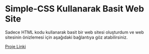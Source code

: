 # Simple-CSS Kullanarak Basit Web Site
Sadece HTML kodu kullanarak basit bir web sitesi oluşturdum ve web sitesinin önizlemesi için aşağıdaki bağlantıya göz atabilirsiniz.

[Proje Linki](https://ulviyyakhanbayli-html-proje-1.netlify.app/)